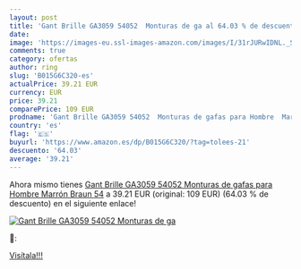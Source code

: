 ```yaml
---
layout: post
title: 'Gant Brille GA3059 54052  Monturas de ga al 64.03 % de descuento'
date: 
image: 'https://images-eu.ssl-images-amazon.com/images/I/31rJURwIDNL._SL200_.jpg'
comments: true
category: ofertas
author: ring
slug: 'B015G6C320-es'
actualPrice: 39.21 EUR
currency: EUR
price: 39.21
comparePrice: 109 EUR
prodname: 'Gant Brille GA3059 54052  Monturas de gafas para Hombre  Marrón  Braun  54'
country: 'es'
flag: '🇪🇸'
buyurl: 'https://www.amazon.es/dp/B015G6C320/?tag=tolees-21'
descuento: '64.03'
average: '39.21'
---
```


Ahora mismo tienes [Gant Brille GA3059 54052  Monturas de gafas para Hombre  Marrón  Braun  54](https://www.amazon.es/dp/B015G6C320/?tag=tolees-21) a 39.21 EUR (original: 109 EUR) (64.03 %  de descuento) en el siguiente enlace!

[![Gant Brille GA3059 54052  Monturas de ga](https://images-eu.ssl-images-amazon.com/images/I/31rJURwIDNL._SL200_.jpg)](https://www.amazon.es/dp/B015G6C320/?tag=tolees-21)

🔎:


[Visítala!!!](https://www.amazon.es/dp/B015G6C320/?tag=tolees-21)
